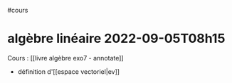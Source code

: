 #cours
# algèbre linéaire 2022-09-05T08h15
Cours : [[livre algèbre exo7 - annotate]]

 - définition d'[[espace vectoriel|ev]]


